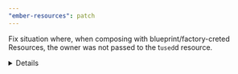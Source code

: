 ```yaml
---
"ember-resources": patch
---
```


Fix situation where, when composing with blueprint/factory-creted Resources, the owner was not passed to the t`used`d resource.

<details><summay>Example from the added test</summary>

```js
const Now = resourceFactory((ms = 1000) =>
  resource(({ on }) => {
    let now = cell(nowDate);
    let timer = setInterval(() => now.set(Date.now()), ms);

    on.cleanup(() => clearInterval(timer));

    return () => now.current;
  })
);

const Stopwatch = resourceFactory((ms = 500) =>
  resource(({ use }) => {
    let time = use(Now(ms));

    return () => format(time);
  })
);

await render(<template><time>{{Stopwatch 250}}</time></template>);
```

</details>
